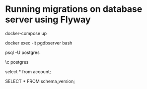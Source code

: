 # Running migrations on database server using Flyway

docker-compose up

docker exec -it pgdbserver bash

psql -U postgres

\c postgres

select * from account;

SELECT * FROM schema_version;
